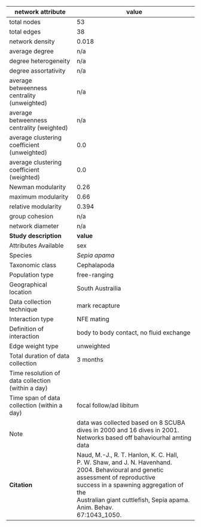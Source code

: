 network attribute|value
---|---
total nodes|53
total edges|38
network density|0.018
average degree|n/a
degree heterogeneity|n/a
degree assortativity|n/a
average betweenness centrality (unweighted)|n/a
average betweenness centrality (weighted)|n/a
average clustering coefficient (unweighted)|0.0
average clustering coefficient (weighted)|0.0
Newman modularity|0.26
maximum modularity|0.66
relative modularity|0.394
group cohesion|n/a
network diameter|n/a
**Study description**|**value**
Attributes Available|sex
Species|*Sepia apama*
Taxonomic class|Cephalapoda
Population type|free-ranging
Geographical location|South Austrailia
Data collection technique|mark recapture
Interaction type|NFE mating
Definition of interaction|body to body contact, no fluid exchange
Edge weight type|unweighted
Total duration of data collection|3 months
Time resolution of data collection (within a day)|
Time span of data collection (within a day)|focal follow/ad libitum
Note|data was collected based on 8 SCUBA dives in 2000 and 16 dives in 2001. Networks based off bahaviourhal amting data
**Citation** | Naud, M.-J., R. T. Hanlon, K. C. Hall, <br> P. W. Shaw, and J. N. Havenhand. <br> 2004. Behavioural and genetic assessment of reproductive <br> success in a spawning aggregation of the <br> Australian giant cuttlefish, Sepia apama. Anim. Behav. <br> 67:1043_1050.
